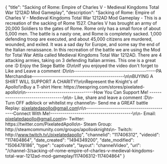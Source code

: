 {
    "title": "Sacking of Rome: Empire of Charles V - Medieval Kingdoms Total War 1212AD Mod Gameplay",
    "description": "Sacking of Rome: Empire of Charles V - Medieval Kingdoms Total War 1212AD Mod Gameplay - This is a recreation of the sacking of Rome 1527.  Charles V has brought an army of 20,000 Soldiers to the gates of Rome.  Rome only has a small force of about 5,000 men. The battle is a nasty one, and Rome is completely sacked. 1,000 defending troop are executed, and about 45,000 citizens are murdered, wounded, and exiled.  It was a sad day for Europe, and some say the end of the Italian renaissance.  In this recreation of the battle we are using the Mod for Total War Attila called Medieval Kingdoms Total War 1212AD.  There are 4 attacking armies, taking on 3 defending Italian armies.  This one is a great one :D  Enjoy the Siege Battle :D\n\nIf you enjoyed the video don't forget to Like and Leave a comment :D\n\n-----------------------------------------PA Merchandise----------------------------------------------\n\nBUYING A SHIRT WILL SUPPORT A CHARITY!\n\nRepresent the Knight's of Apollo!\nBuy a T-shirt Here: https:\/\/teespring.com\/stores\/pixelated-apollo\n\n----------------------------------How You Can Support Me! -----------------------------------\n\n- Like, share and leave a comment :D\n- Turn OFF adblock or whitelist my channel\n- Send me a GREAT battle Replay: pixelatedapollo@gmail.com\n\n------------------------------------------Connect With Me!-----------------------------------------\n\n- Email: pixelatedapollo@gmail.com\n- Twitter: https:\/\/twitter.com\/PixelatedApollo\n- Steam Group:  http:\/\/steamcommunity.com\/groups\/apollosknights\n- Twitch: http:\/\/www.twitch.tv\/pixelatedapollo",
    "channelid": "117406312",
    "videoid": "117404864",
    "date_created": "1494349200",
    "date_modified": "1506478186",
    "type": "captivate",
    "layout": "channelVideo",
    "url": "\/channel-3\/sacking-of-rome-empire-of-charles-v-medieval-kingdoms-total-war-1212ad-mod-gameplay\/117406312-117404864"
}